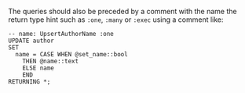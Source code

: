 The queries should also be preceded by a comment with the name the return type hint such as `:one`, `:many` or `:exec` using a comment like:
```
-- name: UpsertAuthorName :one
UPDATE author
SET
  name = CASE WHEN @set_name::bool
    THEN @name::text
    ELSE name
    END
RETURNING *;
```
